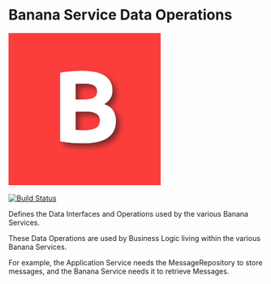 Banana Service Data Operations
==============================================

[<img src="https://raw.githubusercontent.com/AromaTech/banana/develop/Graphics/Logo.png" width="300">](https://github.com/AromaTech/banana)

[![Build Status](http://jenkins.sirwellington.tech/job/Banana%20Data%20Operations/badge/icon)](http://jenkins.sirwellington.tech/job/Banana%20Data%20Operations/)

Defines the Data Interfaces and Operations used by the various Banana Services.

These Data Operations are used by Business Logic living within the various Banana Services.

For example, the Application Service needs the MessageRepository to store messages, and the Banana
Service needs it to retrieve Messages.
